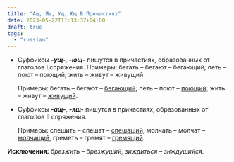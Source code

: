 ```yaml
---
title: "Ащ, Ящ, Ущ, Ющ В Причастиях"
date: 2023-05-22T11:13:37+04:00
draft: true
tags:
  - "russian"
---
```


- Суффиксы **_-ущ-, -ющ-_** пишутся в причастиях, образованных от глаголов І спряжения. Примеры: бегать – бегают – бегающий; петь – поют – поющий; жить – живут – живущий.

  Примеры: бегать – бегают – <ins>бегающий</ins>; петь – поют – <ins>поющий</ins>; жить – живут – <ins>живущий</ins>.

- Суффиксы **_-ащ-, -ящ-_** пишутся в причастиях, образованных от глаголов ІІ спряжения.

  Примеры: спешить – спешат – <ins>спешащий</ins>, молчать – молчат – <ins>молчащий</ins>, греметь – гремят – <ins>гремящий</ins>.

**Исключения:** _брезжить – брезжущий; зиждиться – зиждущийся._
